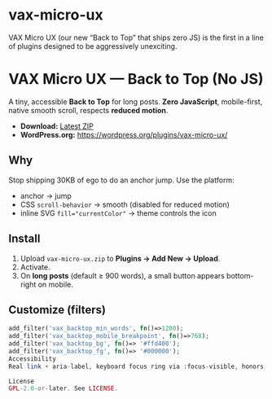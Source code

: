 # vax-micro-ux
VAX Micro UX (our new “Back to Top” that ships zero JS) is the first in a line of plugins designed to be aggressively unexciting.
# VAX Micro UX — Back to Top (No JS)

A tiny, accessible **Back to Top** for long posts. **Zero JavaScript**, mobile-first, native smooth scroll, respects **reduced motion**.

- **Download:** [Latest ZIP](https://github.com/Vibeaxis/vax-micro-ux/releases/latest/download/vax-micro-ux.zip)
- **WordPress.org:** https://wordpress.org/plugins/vax-micro-ux/

## Why
Stop shipping 30KB of ego to do an anchor jump. Use the platform:
- anchor → jump
- CSS `scroll-behavior` → smooth (disabled for reduced motion)
- inline SVG `fill="currentColor"` → theme controls the icon

## Install
1. Upload `vax-micro-ux.zip` to **Plugins → Add New → Upload**.
2. Activate.
3. On **long posts** (default ≥ 900 words), a small button appears bottom-right on mobile.

## Customize (filters)
```php
add_filter('vax_backtop_min_words', fn()=>1200);
add_filter('vax_backtop_mobile_breakpoint', fn()=>768);
add_filter('vax_backtop_bg', fn()=> '#ffd400');
add_filter('vax_backtop_fg', fn()=> '#000000');
Accessibility
Real link + aria-label, keyboard focus ring via :focus-visible, honors prefers-reduced-motion.

License
GPL-2.0-or-later. See LICENSE.
